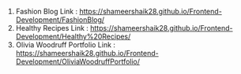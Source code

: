 1. Fashion Blog Link : https://shameershaik28.github.io/Frontend-Development/FashionBlog/
2. Healthy Recipes Link : https://shameershaik28.github.io/Frontend-Development/Healthy%20Recipes/
3. Olivia Woodruff Portfolio Link : https://shameershaik28.github.io/Frontend-Development/OliviaWoodruffPortfolio/
